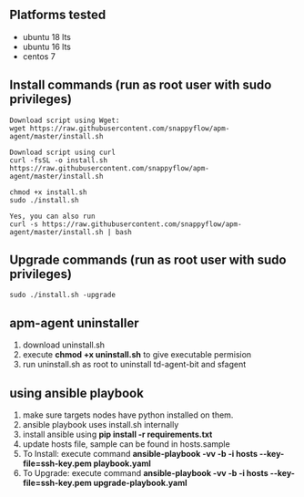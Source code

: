 ## Platforms tested
- ubuntu 18 lts
- ubuntu 16 lts
- centos 7

## Install commands (run as root user with sudo privileges)
```
Download script using Wget:
wget https://raw.githubusercontent.com/snappyflow/apm-agent/master/install.sh

Download script using curl
curl -fsSL -o install.sh https://raw.githubusercontent.com/snappyflow/apm-agent/master/install.sh

chmod +x install.sh
sudo ./install.sh

Yes, you can also run
curl -s https://raw.githubusercontent.com/snappyflow/apm-agent/master/install.sh | bash
```

## Upgrade commands (run as root user with sudo privileges)
```
sudo ./install.sh -upgrade
```

## apm-agent uninstaller

1) download uninstall.sh
2) execute **chmod +x uninstall.sh** to give executable permision
3) run uninstall.sh as root to uninstall td-agent-bit and sfagent

## using ansible playbook
1) make sure targets nodes have python installed on them.
2) ansible playbook uses install.sh internally
3) install ansible using **pip install -r requirements.txt**
4) update hosts file, sample can be found in hosts.sample
5) To Install: execute command **ansible-playbook -vv -b -i hosts --key-file=ssh-key.pem playbook.yaml**
6) To Upgrade: execute command **ansible-playbook -vv -b -i hosts --key-file=ssh-key.pem upgrade-playbook.yaml**
